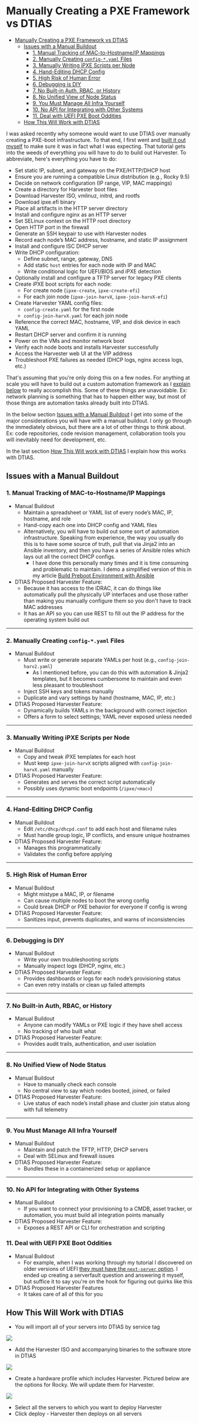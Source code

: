 # Manually Creating a PXE Framework vs DTIAS

- [Manually Creating a PXE Framework vs DTIAS](#manually-creating-a-pxe-framework-vs-dtias)
  - [Issues with a Manual Buildout](#issues-with-a-manual-buildout)
    - [1. Manual Tracking of MAC-to-Hostname/IP Mappings](#1-manual-tracking-of-mac-to-hostnameip-mappings)
    - [2. Manually Creating `config-*.yaml` Files](#2-manually-creating-config-yaml-files)
    - [3. Manually Writing iPXE Scripts per Node](#3-manually-writing-ipxe-scripts-per-node)
    - [4. Hand-Editing DHCP Config](#4-hand-editing-dhcp-config)
    - [5. High Risk of Human Error](#5-high-risk-of-human-error)
    - [6. Debugging is DIY](#6-debugging-is-diy)
    - [7. No Built-in Auth, RBAC, or History](#7-no-built-in-auth-rbac-or-history)
    - [8. No Unified View of Node Status](#8-no-unified-view-of-node-status)
    - [9. You Must Manage All Infra Yourself](#9-you-must-manage-all-infra-yourself)
    - [10. No API for Integrating with Other Systems](#10-no-api-for-integrating-with-other-systems)
    - [11. Deal with UEFI PXE Boot Oddities](#11-deal-with-uefi-pxe-boot-oddities)
  - [How This Will Work with DTIAS](#how-this-will-work-with-dtias)

I was asked recently why someone would want to use DTIAS over manually creating a PXE-boot infrastructure. To that end, I first went and [built it out myself](./README.md) to make sure it was in fact what I was expecting. That tutorial gets into the weeds of everything you will have to do to build out Harvester. To abbreviate, here's everything you have to do:

- Set static IP, subnet, and gateway on the PXE/HTTP/DHCP host
- Ensure you are running a compatible Linux distribution (e.g., Rocky 9.5)
- Decide on network configuration (IP range, VIP, MAC mappings)
- Create a directory for Harvester boot files
- Download Harvester ISO, vmlinuz, initrd, and rootfs
- Download ipxe.efi binary
- Place all artifacts in the HTTP server directory
- Install and configure nginx as an HTTP server
- Set SELinux context on the HTTP root directory
- Open HTTP port in the firewall
- Generate an SSH keypair to use with Harvester nodes
- Record each node’s MAC address, hostname, and static IP assignment
- Install and configure ISC DHCP server
- Write DHCP configuration:
  - Define subnet, range, gateway, DNS
  - Add static `host` entries for each node with IP and MAC
  - Write conditional logic for UEFI/BIOS and iPXE detection
- Optionally install and configure a TFTP server for legacy PXE clients
- Create iPXE boot scripts for each node:
  - For create node (`ipxe-create`, `ipxe-create-efi`)
  - For each join node (`ipxe-join-harvX`, `ipxe-join-harvX-efi`)
- Create Harvester YAML config files:
  - `config-create.yaml` for the first node
  - `config-join-harvX.yaml` for each join node
- Reference the correct MAC, hostname, VIP, and disk device in each YAML
- Restart DHCP server and confirm it is running
- Power on the VMs and monitor network boot
- Verify each node boots and installs Harvester successfully
- Access the Harvester web UI at the VIP address
- Troubleshoot PXE failures as needed (DHCP logs, nginx access logs, etc.)

That's assuming that you're only doing this on a few nodes. For anything at scale you will have to build out a custom automation framework as I [explain below](#1-manual-tracking-of-mac-to-hostnameip-mappings) to really accomplish this. Some of these things are unavoidable. Ex: network planning is something that has to happen either way, but most of those things are automation tasks already built into DTIAS.

In the below section [Issues with a Manual Buildout](#issues-with-a-manual-buildout) I get into some of the major considerations you will have with a manual buildout. I only go through the immediately obvious, but there are a lot of other things to think about. Ex: code repositories, code revision management, collaboration tools you will inevitably need for development, etc.

In the last section [How This Will work with DTIAS](#how-this-will-work-with-dtias) I explain how this works with DTIAS.

## Issues with a Manual Buildout

### 1. Manual Tracking of MAC-to-Hostname/IP Mappings
- Manual Buildout
  - Maintain a spreadsheet or YAML list of every node’s MAC, IP, hostname, and role
  - Hand-copy each one into DHCP config and YAML files 
  - Alternatively, you will have to build out some sort of automation infrastructure. Speaking from experience, the way you usually do this is to have some source of truth, pull that via Jinja2 into an Ansible inventory, and then you have a series of Ansible roles which lays out all the correct DHCP configs.
    - I have done this personally many times and it is time consuming and problematic to maintain. I demo a simplified version of this in my article [Build Preboot Environment with Ansible](../Build%20Preboot%20Environment%20with%20Ansible/README.md)
- DTIAS Proposed Harvester Feature:
  - Because it has access to the iDRAC, it can do things like automatically pull the physically UP interfaces and use those rather than making you manually configure them so you don't have to track MAC addresses
  - It has an API so you can use REST to fill out the IP address for the operating system build out

---

### 2. Manually Creating `config-*.yaml` Files
- Manual Buildout
  - Must write or generate separate YAMLs per host (e.g., `config-join-harv2.yaml`)
    - As I mentioned before, you can do this with automation & Jinja2 templates, but it becomes cumbersome to maintain and even less pleasant to troubleshoot
  - Inject SSH keys and tokens manually
  - Duplicate and vary settings by hand (hostname, MAC, IP, etc.)
- DTIAS Proposed Harvester Feature:
  - Dynamically builds YAMLs in the background with correct injection
  - Offers a form to select settings; YAML never exposed unless needed

---

### 3. Manually Writing iPXE Scripts per Node
- Manual Buildout
  - Copy and tweak iPXE templates for each host
  - Must keep `ipxe-join-harvX` scripts aligned with `config-join-harvX.yaml` manually
- DTIAS Proposed Harvester Feature:
  - Generates and serves the correct script automatically
  - Possibly uses dynamic boot endpoints (`/ipxe/<mac>`)

---

### 4. Hand-Editing DHCP Config
- Manual Buildout
  - Edit `/etc/dhcp/dhcpd.conf` to add each host and filename rules
  - Must handle group logic, IP conflicts, and ensure unique hostnames
- DTIAS Proposed Harvester Feature:
  - Manages this programmatically
  - Validates the config before applying

---

### 5. High Risk of Human Error
- Manual Buildout
  - Might mistype a MAC, IP, or filename
  - Can cause multiple nodes to boot the wrong config
  - Could break DHCP or PXE behavior for everyone if config is wrong
- DTIAS Proposed Harvester Feature:
  - Sanitizes input, prevents duplicates, and warns of inconsistencies

---

### 6. Debugging is DIY
- Manual Buildout
  - Write your own troubleshooting scripts
  - Manually inspect logs (DHCP, nginx, etc.)
- DTIAS Proposed Harvester Feature:
  - Provides dashboards or logs for each node’s provisioning status
  - Can even retry installs or clean up failed attempts

---

### 7. No Built-in Auth, RBAC, or History
- Manual Buildout
  - Anyone can modify YAMLs or PXE logic if they have shell access
  - No tracking of who built what
- DTIAS Proposed Harvester Feature:
  - Provides audit trails, authentication, and user isolation

---

### 8. No Unified View of Node Status
- Manual Buildout
  - Have to manually check each console
  - No central view to say which nodes booted, joined, or failed
- DTIAS Proposed Harvester Feature:
  - Live status of each node’s install phase and cluster join status along with full telemetry

---

### 9. You Must Manage All Infra Yourself
- Manual Buildout
  - Maintain and patch the TFTP, HTTP, DHCP servers
  - Deal with SELinux and firewall issues
- DTIAS Proposed Harvester Feature:
  - Bundles these in a containerized setup or appliance

---

### 10. No API for Integrating with Other Systems
- Manual Buildout
  - If you want to connect your provisioning to a CMDB, asset tracker, or automation, you must build all integration points manually
- DTIAS Proposed Harvester Feature:
  - Exposes a REST API or CLI for orchestration and scripting

### 11. Deal with UEFI PXE Boot Oddities
- Manual Buildout
  - For example, when I was working through my tutorial I discovered on older versions of UEFI [they must have the `next-server` option](https://serverfault.com/questions/1178186/vmware-esxi-vm-will-not-connect-over-tftp-when-using-uefi-firmware-when-pxe-boot/1178232#1178232). I ended up creating a serverfault question and answering it myself, but suffice it to say you're on the hook for figuring out quirks like this
- DTIAS Proposed Harvester Features
  - It takes care of all of this for you

## How This Will Work with DTIAS

- You will import all of your servers into DTIAS by service tag

![](images/2025-04-04-15-14-43.png)

- Add the Harvester ISO and accompanying binaries to the software store in DTIAS

![](images/2025-04-04-15-13-58.png) 

- Create a hardware profile which includes Harvester. Pictured below are the options for Rocky. We will update them for Harvester.

![](images/2025-04-04-15-17-15.png)

- Select all the servers to which you want to deploy Harvester
- Click deploy - Harvester then deploys on all servers
